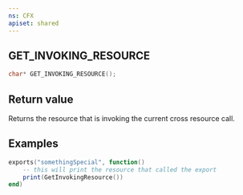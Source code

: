 ```yaml
---
ns: CFX
apiset: shared
---
```

## GET_INVOKING_RESOURCE

```c
char* GET_INVOKING_RESOURCE();
```

## Return value
Returns the resource that is invoking the current cross resource call.

## Examples
```lua
exports("somethingSpecial", function()
    -- this will print the resource that called the export
    print(GetInvokingResource())
end)
```
